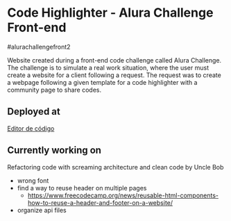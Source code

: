 # Code Highlighter - Alura Challenge Front-end 

#alurachallengefront2

Website created during a front-end code challenge called Alura Challenge. The challenge is to simulate a real work situation, where the user must create a website for a client following a request. The request was to create a webpage following a given template for a code highlighter with a community page to share codes. 

## Deployed at
[Editor de código](https://daniel-ben.github.io/code-hiigihlighter.js/)

## Currently working on
Refactoring code with screaming architecture and clean code by Uncle Bob

- wrong font
- find a way to reuse header on multiple pages
    - https://www.freecodecamp.org/news/reusable-html-components-how-to-reuse-a-header-and-footer-on-a-website/
- organize api files
